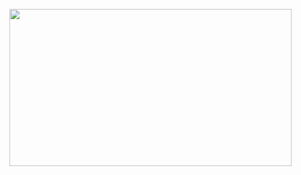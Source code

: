 
<img src="https://www.rulez.com/backgrounds/images/IMG_2290.jpg" 
	style="width: 100%; height: 20em; object-fit: cover;" />
